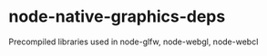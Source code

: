 node-native-graphics-deps
=========================

Precompiled libraries used in node-glfw, node-webgl, node-webcl